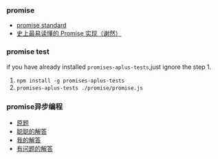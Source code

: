 ### promise
- [promise standard](https://promisesaplus.com/)
- [史上最易读懂的 Promise 实现（谢然）](https://zhuanlan.zhihu.com/p/21834559)

### promise test
if you have already installed `promises-aplus-tests`,just ignore the step 1.

1. `npm install -g promises-aplus-tests`
2. `promises-aplus-tests ./promise/promise.js`

### promise异步编程

- [原题](https://gist.github.com/allenm/5e22379cb8055f4402bcd417f682ae8f)
- [聪聪的解答](https://gist.github.com/zzzzc/02019c2158a2c08b646c23fdff7efeaf) 
- [我的解答](https://github.com/Ge-yuan-jun/fe_break/blob/master/promise/demo.js)
- [有问题的解答](https://github.com/Ge-yuan-jun/fe_break/blob/master/promise/failedDemo.js)
